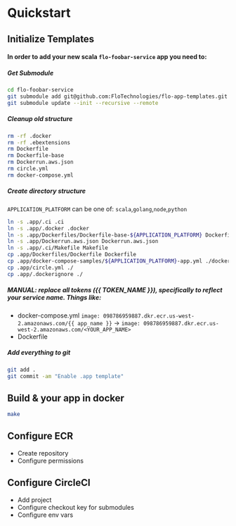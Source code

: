# Quickstart


## Initialize Templates
#### In order to add your new scala `flo-foobar-service` app you need to:
##### Get Submodule
```bash
cd flo-foobar-service
git submodule add git@github.com:FloTechnologies/flo-app-templates.git .app
git submodule update --init --recursive --remote
```

##### Cleanup old structure
```bash
rm -rf .docker
rm -rf .ebextensions
rm Dockerfile
rm Dockerfile-base
rm Dockerrun.aws.json
rm circle.yml
rm docker-compose.yml
```

##### Create directory structure
`APPLICATION_PLATFORM` can be one of: `scala`,`golang`,`node`,`python` 
```bash
ln -s .app/.ci .ci
ln -s .app/.docker .docker
ln -s .app/Dockerfiles/Dockerfile-base-${APPLICATION_PLATFORM} Dockerfile-base
ln -s .app/Dockerrun.aws.json Dockerrun.aws.json
ln -s .app/.ci/Makefile Makefile
cp .app/Dockerfiles/Dockerfile Dockerfile
cp .app/docker-compose-samples/${APPLICATION_PLATFORM}-app.yml ./docker-compose.yml
cp .app/circle.yml ./
cp .app/.dockerignore ./
```

##### MANUAL: replace all tokens ({{ TOKEN_NAME }}), specifically to reflect your service name. Things like:
- docker-compose.yml `image: 098786959887.dkr.ecr.us-west-2.amazonaws.com/{{ app_name }}` -> `image: 098786959887.dkr.ecr.us-west-2.amazonaws.com/<YOUR_APP_NAME>`
- Dockerfile

##### Add everything to git
```bash
git add .
git commit -am "Enable .app template" 
```



## Build & your app in docker
```bash
make
```

## Configure ECR
- Create repository
- Configure permissions

## Configure CircleCI
- Add project
- Configure checkout key for submodules
- Configure env vars


